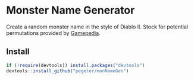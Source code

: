# Monster Name Generator

Create a random monster name in the style of Diablo II. Stock for potential
permutations provided by
[Gamepedia](http://diablo.gamepedia.com/Unique_Monsters_(Diablo_II)).

## Install

```r
if (!require(devtools)) install.packages("devtools")
devtools::install_github("pegeler/monNameGen")
```
